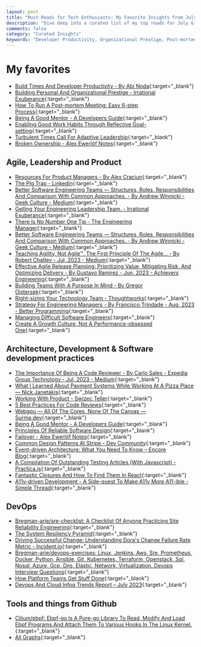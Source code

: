 ```yaml
---
layout: post
title: "Must-Reads for Tech Enthusiasts: My Favorite Insights from July-August 2023"
description: "Dive deep into a curated list of my top reads for July & August 2023. Ranging from enhancing developer productivity and effective mentorship to the intricacies of event-driven architecture and DevOps trends, this compilation is a treasure trove of knowledge for tech enthusiasts and professionals alike."
comments: false
category: "Curated Insights"
keywords: "Developer Productivity, Organizational Prestige, Post-mortem Meetings, Mentorship, Reflective Goal-setting, Adaptive Leadership, Product Management, Software Engineering Teams, Agile Leadership, Agile Release Planning, Engineering Strategy, Growth Culture, Code Reviewing, Payment Systems, Design Patterns, Event-driven Architecture, Testing in JavaScript, Site Reliability Engineering, DevOps, Cloud Trends, eBPF."
---
```

<!-- markdownlint-disable MD033 MD020 MD025-->
# My favorites<a name="favorites"></a>

- [Build Times And Developer Productivity - By Abi Noda](https://newsletter.abinoda.com/p/build-times-and-developer-productivity){:target="_blank"}
- [Building Personal And Organizational Prestige - Irrational Exuberance](https://lethain.com/building-prestige/){:target="_blank"}
- [How To Run A Post-mortem Meeting: Easy 6-step Process](https://www.parabol.co/blog/how-to-run-a-post-mortem/){:target="_blank"}
- [Being A Good Mentor - A Developers Guide](https://vadimkravcenko.com/shorts/good-mentor/){:target="_blank"}
- [Enabling Good Work Habits Through Reflective Goal-setting](https://newsletter.abinoda.com/p/reflective-goal-setting?publication_id=996688&post_id=135508772&isFreemail=true){:target="_blank"}
- [Turbulent Times Call For Adaptive Leadership](https://github.com/readme/guides/adaptive-leadership){:target="_blank"}
- [Broken Ownership - Alex Ewerlöf Notes](https://blog.alexewerlof.com/p/broken-ownership){:target="_blank"}

## Agile, Leadership and Product<a name="agile"></a>

- [Resources For Product Managers - By Alex Craciun](https://theplatformspace.substack.com/p/resources-for-product-managers){:target="_blank"}
- [The Plg Trap - Linkedin](https://www.linkedin.com/pulse/plg-trap-oliver-jay/){:target="_blank"}
- [Better Software Engineering Teams — Structures, Roles, Responsibilities And Comparison With Common Approaches. - By Andrew Winnicki - Geek Culture - Medium](https://medium.com/geekculture/better-software-engineering-teams-structures-roles-responsibilities-and-comparison-with-common-fb5c3161c13d){:target="_blank"}
- [Gelling Your Engineering Leadership Team. - Irrational Exuberance](https://lethain.com/gelling-engineering-leadership-team/){:target="_blank"}
- [There Is No Number One Tip - The Engineering Manager](https://www.theengineeringmanager.com/qa/no-number-one-tip/){:target="_blank"}
- [Better Software Engineering Teams — Structures, Roles, Responsibilities And Comparison With Common Approaches. - By Andrew Winnicki - Geek Culture - Medium](https://medium.com/geekculture/better-software-engineering-teams-structures-roles-responsibilities-and-comparison-with-common-fb5c3161c13d){:target="_blank"}
- [Teaching Agility, Not Agile™. The First Principle Of The Agile… - By Robert Chatley - Jul, 2023 - Medium](https://medium.com/@rchatley/teaching-agility-not-agile-a69ed6644682){:target="_blank"}
- [Effective Agile Release Planning: Prioritizing Value, Mitigating Risk, And Optimizing Delivery - By Gustavo Ramirez - Jun, 2023 - Achievers Engineering](https://achievers.engineering/effective-agile-release-planning-prioritizing-value-mitigating-risk-and-optimizing-delivery-56a324453654){:target="_blank"}
- [Building Teams With A Purpose In Mind - By Gregor Ojstersek](https://newsletter.eng-leadership.com/p/building-teams-with-a-purpose-in){:target="_blank"}
- [Right-sizing Your Technology Team - Thoughtworks](https://www.thoughtworks.com/insights/articles/right-sizing-your-technology-team){:target="_blank"}
- [Strategy For Engineering Managers - By Francisco Trindade - Aug, 2023 - Better Programming](https://betterprogramming.pub/strategy-for-engineering-managers-3e9082129106){:target="_blank"}
- [Managing Difficult Software Engineers](https://vadimkravcenko.com/shorts/managing-bad-engineers/){:target="_blank"}
- [Create A Growth Culture, Not A Performance-obsessed One](https://hbr.org/2018/03/create-a-growth-culture-not-a-performance-obsessed-one){:target="_blank"}

## Architecture, Development & Software development practices <a name="development"></a>

- [The Importance Of Being A Code Reviewer - By Carlo Sales - Expedia Group Technology - Jul, 2023 - Medium](https://medium.com/expedia-group-tech/the-importance-of-being-a-code-reviewer-fdbd910fbce7){:target="_blank"}
- [What I Learned About Payment Systems While Working At A Pizza Place — Nick Janetakis](https://nickjanetakis.com/blog/what-i-learned-about-payment-systems-while-working-at-a-pizza-place?utm_medium){:target="_blank"}
- [Working With Product - Swizec Teller](https://swizec.com/blog/working-with-product/?utm_medium){:target="_blank"}
- [5 Best Practices For Code Reviews](https://www.codelantis.com/blog/code-reviews-best-practices?utm_medium){:target="_blank"}
- [Webgpu — All Of The Cores, None Of The Canvas — Surma.dev](https://surma.dev/things/webgpu/){:target="_blank"}
- [Being A Good Mentor - A Developers Guide](https://vadimkravcenko.com/shorts/good-mentor/){:target="_blank"}
- [Principles Of Reliable Software Design](https://www.codereliant.io/principles-of-reliable-software-design-part-1/){:target="_blank"}
- [Failover - Alex Ewerlöf Notes](https://blog.alexewerlof.com/p/failover){:target="_blank"}
- [Common Design Patterns At Stripe - Dev Community](https://dev.to/stripe/common-design-patterns-at-stripe-1hb4){:target="_blank"}
- [Event-driven Architecture: What You Need To Know – Encore Blog](https://encore.dev/blog/event-driven-architecture){:target="_blank"}
- [A Compilation Of Outstanding Testing Articles (With Javascript) - Practica.js](https://practica.dev/blog/a-compilation-of-outstanding-testing-articles-with-javaScript/){:target="_blank"}
- [Fantastic Closures And How To Find Them In React](https://www.developerway.com/posts/fantastic-closures?utm_medium){:target="_blank"}
- [A11y-driven Development - A Side-quest To Make A11y More A11-ible - Simple Thread](https://www.simplethread.com/a11y-driven-development/?utm_medium){:target="_blank"}

## DevOps<a name="devops"></a>

- [Bregman-arie/sre-checklist: A Checklist Of Anyone Practicing Site Reliability Engineering](https://github.com/bregman-arie/sre-checklist#ci){:target="_blank"}
- [The System Resiliency Pyramid](https://www.codereliant.io/the-system-resiliency-pyramid/){:target="_blank"}
- [Driving Successful Change: Understanding Dora's Change Failure Rate Metric - Incident.io](https://incident.io/blog/dora-metrics-change-failure-rate){:target="_blank"}
- [Bregman-arie/devops-exercises: Linux, Jenkins, Aws, Sre, Prometheus, Docker, Python, Ansible, Git, Kubernetes, Terraform, Openstack, Sql, Nosql, Azure, Gcp, Dns, Elastic, Network, Virtualization. Devops Interview Questions](https://github.com/bregman-arie/devops-exercises){:target="_blank"}
- [How Platform Teams Get Stuff Done](https://martinfowler.com/articles/platform-teams-stuff-done.html){:target="_blank"}
- [Devops And Cloud Infoq Trends Report – July 2023](https://www.infoq.com/articles/cloud-devops-trends-2023/){:target="_blank"}

## Tools and things from Github <a name="tools"></a>

- [Cilium/ebpf: Ebpf-go Is A Pure-go Library To Read, Modify And Load Ebpf Programs And Attach Them To Various Hooks In The Linux Kernel.](https://github.com/cilium/ebpf){:target="_blank"}
- [All Graphs](https://www.react-graph-gallery.com/all){:target="_blank"}



